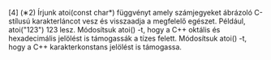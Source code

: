 [4] (∗2) Írjunk atoi(const char*) függvényt amely számjegyeket ábrázoló C-stílusú karakterláncot vesz
és visszaadja a megfelelő egészet. Például, atoi("123") 123 lesz. Módosítsuk atoi() -t, hogy a C++ oktális
és hexadecimális jelölést is támogassák a tízes felett. Módosítsuk atoi() -t, hogy a C++ karakterkonstans
jelölést is támogassa.
